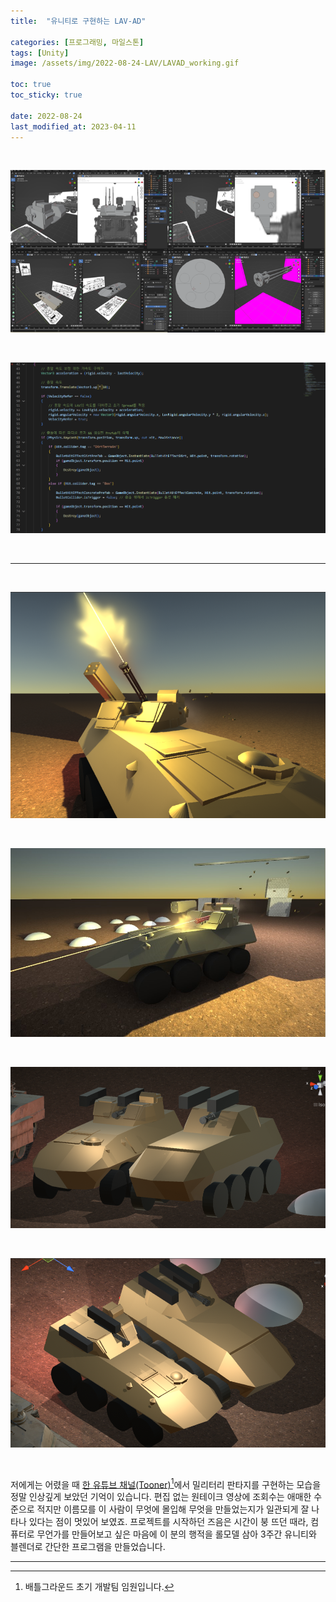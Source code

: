 ```yaml
---
title:  "유니티로 구현하는 LAV-AD"

categories: [프로그래밍, 마일스톤]
tags: [Unity]
image: /assets/img/2022-08-24-LAV/LAVAD_working.gif

toc: true
toc_sticky: true
 
date: 2022-08-24
last_modified_at: 2023-04-11
---
```


<br>

![LAVAD_modeling](/assets/img/2022-08-24-LAV/LAVAD_modeling.png)

<br>

![LAVAD_coding](/assets/img/2022-08-24-LAV/LAVAD_coding.png)

<br>

---

<br>

![LAVAD_main](/assets/img/2022-08-24-LAV/LAVAD_main.png)

<br>

![LAVAD_main2](/assets/img/2022-08-24-LAV/LAVAD_main2.png)

<br>

![LAVAD_main3](/assets/img/2022-08-24-LAV/LAVAD_main3.png)

<br>

![LAVAD_main4](/assets/img/2022-08-24-LAV/LAVAD_main4.png)

<br>

저에게는 어렸을 때 [한 유튜브 채널(Tooner)](https://www.youtube.com/@tooner/videos)[^1]에서 밀리터리 판타지를 구현하는 모습을 정말 인상깊게 보았던 기억이 있습니다. 편집 없는 원테이크 영상에 조회수는 애매한 수준으로 적지만 이름모를 이 사람이 무엇에 몰입해 무엇을 만들었는지가 일관되게 잘 나타나 있다는 점이 멋있어 보였죠. 프로젝트를 시작하던 즈음은 시간이 붕 뜨던 때라, 컴퓨터로 무언가를 만들어보고 싶은 마음에 이 분의 행적을 롤모델 삼아 3주간 유니티와 블렌더로 간단한 프로그램을 만들었습니다.

---
[^1]: 배틀그라운드 초기 개발팀 임원입니다.

<!--


---

<br>

# 객체 지향과 컴포넌트 기반 설계

<br>

큰 기대 없이 도전했지만 결과적으로는 기념비적인 터닝포인트가 되었다. 프로그래밍 이론 활용을 위한 의욕을 가지는 동기를 제공받았을 뿐만 아니라 시스템의 인과관계를 더 잘 이해하기 위한 자세를 가질 수 있었고, 다음에는 더 크고 체계적인 시스템을 만들어보고 싶다는 꿈을 가지는 계기가 되었다.

<br>

```cs
public class ClassName : MonoBehaviour
```

처음에는 C#과 객체 지향의 개념 모두 아는 것이 없어 위의 첫 줄 코드부터 당황했던 기억이 난다.

<br>

"Make sure that there are no compile errors and that the file name and class name match."라는 콘솔 메시지로 파일명과 클래스명은 동일해야 한다는 정도만 알 수 있었고, 예를 들어 `class` 앞의 `public`은 무엇을 의미하는지, `class`가 무엇인지, `ClassName`과 `MonoBehaviour` 사이에 콜론(:)은 왜 있는지, 뒤의 `MonoBehaviour`가 뭔지는 전부 알 수 없었다. 조급한 마음에 그러한 개념들이 고안된 배경이 눈에 들어오지 않았다.

<br>

컴포넌트에 대한 이해도 없었기 때문에 `Rigidbody`나 `Collider` 등 오브젝트 이동을 구현하기 위한 기본 컴포넌트를 적용하는 단계에서부터 기존 프로그래밍과는 다르다는 괴리감이 있었다. 스크립트를 생성했을 때 그것이 왜 오브젝트의 컴포넌트로 추가되어야 하는지, 오히려 코드단에서 오브젝트와 연결하는 개별 코드를 작성하는 것이 정석적인 방법이 아닌가 하는 생각이 있었다.

<br>

하지만 꼭 만들어 보고 싶었고 유니티 공식 문서를 참조하며 스택오버플로우, 국내 티스토리 블로그와 해외 유튜브 영상에서 코드를 계속 따오자 처음이라 어려웠던 휠 콜라이더(Wheel Collider) 컴포넌트도 적용하여 스크립트로 구현해낼 수 있었다. 이에 나아가 총알 오브젝트 생성을 위한 프리팹 인스턴스화를 시도하면서부터는 C#은 물론 객체지향, 컴포넌트 개념과 사용이유를 잘 이해했던 것 같다.

<br>

# 프로그래밍 감각

파이썬과 C의 영향을 받은 탓에 변수의 이름을 지을 때 `intantiated_gameobject`와 같이 언더바(_)를 사용했다. 그런데 다른 사람들은 `instantiatedGameObject`와 같이 단어간 구분을 대소문자를 사용하여 짓는 것이었다. 심지어는 `_instantiatedGameObject`처럼 변수명 앞에 언더바를 붙이는 경우도 많았다.  
알고 보니, 파스칼케이스와 카멜케이스, 혹은 언더스코어라는 별도의 이름이 있을 정도로 정립된 방식이었고, 변수명 앞에 언더바(_)를 붙이는 것은 그것이 `private` 키워드로 선언된 변수임을 나타내기 위함이었다.

<br>

# 블렌더

블렌더로 자체 3D 모델을 제작했다. LAV-AD 3D 모델은 시중에서 구할 수 있지만, 무료 모델은 퀄리티가 낮았고 쓸만한 모델은 두 자릿수의 달러를 요구했기 때문에 과감히 도전했는데, 버텍스와 버텍스를 이어 에지를, 에지와 에지를 이어 페이스를 만들어 나만의 3D 모델을 만들고 이를 게임 시스템 구성원으로 임포트하는 것은 이전에 겪지 못했던 신기한 경험이었다. 

<br>

몇 가지 기본 단축키 만으로 원하는 3D모델을 구성할 수 있음은 물론 이를 원하는 확장자(.fbx, .3ds, .obj 등)로 빌드해 다른 독립된 프로그램에서 사용한다는 게 정말 강렬한 기억으로 남았다.

<br>
<br>



그러나 블렌더가 제공한 진가는 인터넷에서 '다른 사람들이 블렌더로 무엇을 만드는가'를 관찰할 동기가 되었다는 것으로, 오늘날 개개인의 판타지를 실현하는 방법에 더 이상 펜과 종이만 놓여있지 않음을 알게 되는 계기가 되었다.[^2]



그 주체가 나라는 점도 좋았다. 마치 하청업체(유니티)에게 명세서와 설계도를 함께 보내어 생산을 주문하는 느낌이었다.

2023.04.11<br>
종래의 전통적인 구글링만으로 맨땅에 헤딩하듯이 비결을 알아내는 시대가 저물고 인공지능을 이용해 효율적으로 탐색하는 시대가 온 오늘날, 그러한 경험의 사실상의 막차를 탔다는 것에 대해 미묘한 감정이 있다.  
"좀 더 일찍 등장하지" 싶으면서도 시대가 변화하고 있음을 느끼고 기술발전에 관심을 가지는 계기가 되었음을 생각하면 위안이 된다.

-->